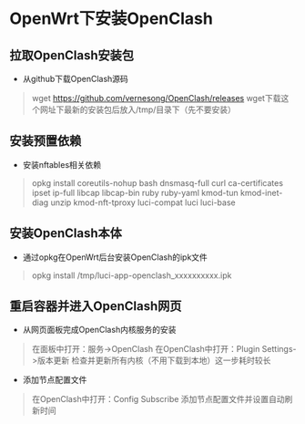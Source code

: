 # OpenWrt下安装OpenClash

## 拉取OpenClash安装包
* 从github下载OpenClash源码
> wget https://github.com/vernesong/OpenClash/releases
> wget下载这个网址下最新的安装包后放入/tmp/目录下（先不要安装）

## 安装预置依赖
* 安装nftables相关依赖
> opkg install coreutils-nohup bash dnsmasq-full curl ca-certificates ipset ip-full libcap libcap-bin ruby ruby-yaml kmod-tun kmod-inet-diag unzip kmod-nft-tproxy luci-compat luci luci-base

## 安装OpenClash本体
* 通过opkg在OpenWrt后台安装OpenClash的ipk文件
> opkg install /tmp/luci-app-openclash_xxxxxxxxxx.ipk

## 重启容器并进入OpenClash网页
* 从网页面板完成OpenClash内核服务的安装
> 在面板中打开：服务->OpenClash
> 在OpenClash中打开：Plugin Settings->版本更新
> 检查并更新所有内核（不用下载到本地）这一步耗时较长
* 添加节点配置文件
> 在OpenClash中打开：Config Subscribe
> 添加节点配置文件并设置自动刷新时间